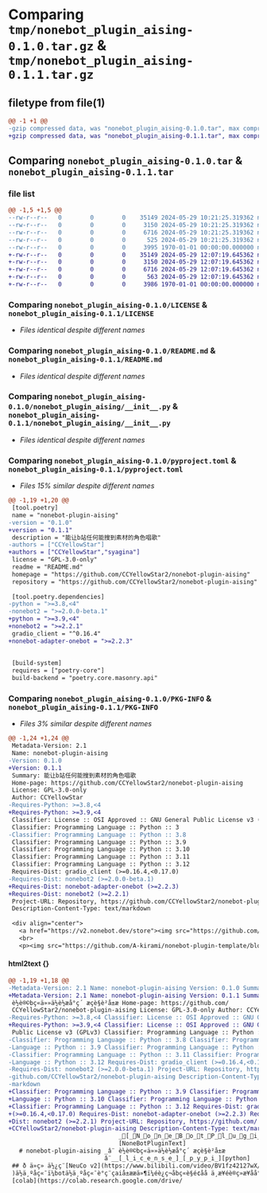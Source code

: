 # Comparing `tmp/nonebot_plugin_aising-0.1.0.tar.gz` & `tmp/nonebot_plugin_aising-0.1.1.tar.gz`

## filetype from file(1)

```diff
@@ -1 +1 @@
-gzip compressed data, was "nonebot_plugin_aising-0.1.0.tar", max compression
+gzip compressed data, was "nonebot_plugin_aising-0.1.1.tar", max compression
```

## Comparing `nonebot_plugin_aising-0.1.0.tar` & `nonebot_plugin_aising-0.1.1.tar`

### file list

```diff
@@ -1,5 +1,5 @@
--rw-r--r--   0        0        0    35149 2024-05-29 10:21:25.319362 nonebot_plugin_aising-0.1.0/LICENSE
--rw-r--r--   0        0        0     3150 2024-05-29 10:21:25.319362 nonebot_plugin_aising-0.1.0/README.md
--rw-r--r--   0        0        0     6716 2024-05-29 10:21:25.319362 nonebot_plugin_aising-0.1.0/nonebot_plugin_aising/__init__.py
--rw-r--r--   0        0        0      525 2024-05-29 10:21:25.319362 nonebot_plugin_aising-0.1.0/pyproject.toml
--rw-r--r--   0        0        0     3995 1970-01-01 00:00:00.000000 nonebot_plugin_aising-0.1.0/PKG-INFO
+-rw-r--r--   0        0        0    35149 2024-05-29 12:07:19.645362 nonebot_plugin_aising-0.1.1/LICENSE
+-rw-r--r--   0        0        0     3150 2024-05-29 12:07:19.645362 nonebot_plugin_aising-0.1.1/README.md
+-rw-r--r--   0        0        0     6716 2024-05-29 12:07:19.645362 nonebot_plugin_aising-0.1.1/nonebot_plugin_aising/__init__.py
+-rw-r--r--   0        0        0      563 2024-05-29 12:07:19.645362 nonebot_plugin_aising-0.1.1/pyproject.toml
+-rw-r--r--   0        0        0     3986 1970-01-01 00:00:00.000000 nonebot_plugin_aising-0.1.1/PKG-INFO
```

### Comparing `nonebot_plugin_aising-0.1.0/LICENSE` & `nonebot_plugin_aising-0.1.1/LICENSE`

 * *Files identical despite different names*

### Comparing `nonebot_plugin_aising-0.1.0/README.md` & `nonebot_plugin_aising-0.1.1/README.md`

 * *Files identical despite different names*

### Comparing `nonebot_plugin_aising-0.1.0/nonebot_plugin_aising/__init__.py` & `nonebot_plugin_aising-0.1.1/nonebot_plugin_aising/__init__.py`

 * *Files identical despite different names*

### Comparing `nonebot_plugin_aising-0.1.0/pyproject.toml` & `nonebot_plugin_aising-0.1.1/pyproject.toml`

 * *Files 15% similar despite different names*

```diff
@@ -1,19 +1,20 @@
 [tool.poetry]
 name = "nonebot-plugin-aising"
-version = "0.1.0"
+version = "0.1.1"
 description = "能让b站任何能搜到素材的角色唱歌"
-authors = ["CCYellowStar"]
+authors = ["CCYellowStar","syagina"]
 license = "GPL-3.0-only"
 readme = "README.md"
 homepage = "https://github.com/CCYellowStar2/nonebot-plugin-aising"
 repository = "https://github.com/CCYellowStar2/nonebot-plugin-aising"
 
 [tool.poetry.dependencies]
-python = ">=3.8,<4"
-nonebot2 = ">=2.0.0-beta.1"
+python = ">=3.9,<4"
+nonebot2 = ">=2.2.1"
 gradio_client = "^0.16.4"
+nonebot-adapter-onebot = ">=2.2.3"
 
 
 [build-system]
 requires = ["poetry-core"]
 build-backend = "poetry.core.masonry.api"
```

### Comparing `nonebot_plugin_aising-0.1.0/PKG-INFO` & `nonebot_plugin_aising-0.1.1/PKG-INFO`

 * *Files 3% similar despite different names*

```diff
@@ -1,24 +1,24 @@
 Metadata-Version: 2.1
 Name: nonebot-plugin-aising
-Version: 0.1.0
+Version: 0.1.1
 Summary: 能让b站任何能搜到素材的角色唱歌
 Home-page: https://github.com/CCYellowStar2/nonebot-plugin-aising
 License: GPL-3.0-only
 Author: CCYellowStar
-Requires-Python: >=3.8,<4
+Requires-Python: >=3.9,<4
 Classifier: License :: OSI Approved :: GNU General Public License v3 (GPLv3)
 Classifier: Programming Language :: Python :: 3
-Classifier: Programming Language :: Python :: 3.8
 Classifier: Programming Language :: Python :: 3.9
 Classifier: Programming Language :: Python :: 3.10
 Classifier: Programming Language :: Python :: 3.11
 Classifier: Programming Language :: Python :: 3.12
 Requires-Dist: gradio_client (>=0.16.4,<0.17.0)
-Requires-Dist: nonebot2 (>=2.0.0-beta.1)
+Requires-Dist: nonebot-adapter-onebot (>=2.2.3)
+Requires-Dist: nonebot2 (>=2.2.1)
 Project-URL: Repository, https://github.com/CCYellowStar2/nonebot-plugin-aising
 Description-Content-Type: text/markdown
 
 <div align="center">
   <a href="https://v2.nonebot.dev/store"><img src="https://github.com/A-kirami/nonebot-plugin-template/blob/resources/nbp_logo.png" width="180" height="180" alt="NoneBotPluginLogo"></a>
   <br>
   <p><img src="https://github.com/A-kirami/nonebot-plugin-template/blob/resources/NoneBotPlugin.svg" width="240" alt="NoneBotPluginText"></p>
```

#### html2text {}

```diff
@@ -1,19 +1,18 @@
-Metadata-Version: 2.1 Name: nonebot-plugin-aising Version: 0.1.0 Summary:
+Metadata-Version: 2.1 Name: nonebot-plugin-aising Version: 0.1.1 Summary:
 è½è®©bç«ä»»ä½è½æå°ç´ æçè§è²å±æ­ Home-page: https://github.com/
 CCYellowStar2/nonebot-plugin-aising License: GPL-3.0-only Author: CCYellowStar
-Requires-Python: >=3.8,<4 Classifier: License :: OSI Approved :: GNU General
+Requires-Python: >=3.9,<4 Classifier: License :: OSI Approved :: GNU General
 Public License v3 (GPLv3) Classifier: Programming Language :: Python :: 3
-Classifier: Programming Language :: Python :: 3.8 Classifier: Programming
-Language :: Python :: 3.9 Classifier: Programming Language :: Python :: 3.10
-Classifier: Programming Language :: Python :: 3.11 Classifier: Programming
-Language :: Python :: 3.12 Requires-Dist: gradio_client (>=0.16.4,<0.17.0)
-Requires-Dist: nonebot2 (>=2.0.0-beta.1) Project-URL: Repository, https://
-github.com/CCYellowStar2/nonebot-plugin-aising Description-Content-Type: text/
-markdown
+Classifier: Programming Language :: Python :: 3.9 Classifier: Programming
+Language :: Python :: 3.10 Classifier: Programming Language :: Python :: 3.11
+Classifier: Programming Language :: Python :: 3.12 Requires-Dist: gradio_client
+(>=0.16.4,<0.17.0) Requires-Dist: nonebot-adapter-onebot (>=2.2.3) Requires-
+Dist: nonebot2 (>=2.2.1) Project-URL: Repository, https://github.com/
+CCYellowStar2/nonebot-plugin-aising Description-Content-Type: text/markdown
                               _[_N_o_n_e_B_o_t_P_l_u_g_i_n_L_o_g_o_]
                               [NoneBotPluginText]
   # nonebot-plugin-aising _â¨ è½è®©bç«ä»»ä½è½æå°ç´ æçè§è²å±æ­
                           â¨__[_l_i_c_e_n_s_e_]_[_p_y_p_i_][python]
 ## ð ä»ç» ä½¿ç¨[NeuCo v2](https://www.bilibili.com/video/BV1fz42127wX/
 )ä½ä¸ºåç«¯ï¼botä½ä¸ºåç«¯è°ç¨çaiå±æ­æä»¶ï¼éè¿ç¬åbç«è§é¢åå ä¸æ¥éè®­ç»æ¥åå°åªè¦bç«ä¸æè¿ä¸ªè§è²çç´ æå°±è½è®©è¿ä¸ªè§è²å±bç«ä¸æçä»»ä½æ­ï¼æä»¶å¯ä½¿ç¨```è®¾ç½®å±æ­é¾æ¥```æ¥æå®åç«¯é¾æ¥è¾¾å°éæ¶æ´æ¢ï¼åç«¯æ­å»ºå¯ä»¥æ¬å°ä¹å¯ä»¥
 [colab](https://colab.research.google.com/drive/
```

